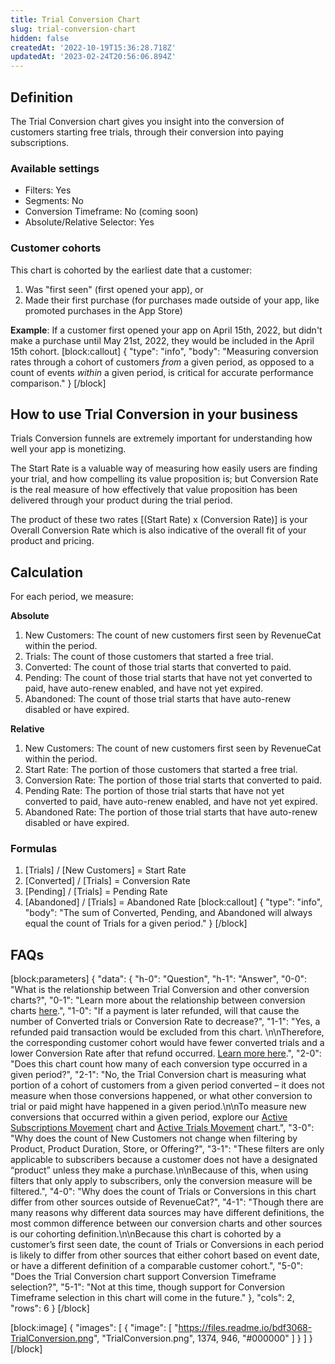 ```yaml
---
title: Trial Conversion Chart
slug: trial-conversion-chart
hidden: false
createdAt: '2022-10-19T15:36:28.718Z'
updatedAt: '2023-02-24T20:56:06.894Z'
---
```

## Definition
The Trial Conversion chart gives you insight into the conversion of customers starting free trials, through their conversion into paying subscriptions.

### Available settings

* Filters: Yes
* Segments: No
* Conversion Timeframe: No (coming soon)
* Absolute/Relative Selector: Yes

### Customer cohorts
This chart is cohorted by the earliest date that a customer:

1. Was "first seen" (first opened your app), or
2. Made their first purchase (for purchases made outside of your app, like promoted purchases in the App Store)

**Example**: If a customer first opened your app on April 15th, 2022, but didn't make a purchase until May 21st, 2022, they would be included in the April 15th cohort.
[block:callout]
{
  "type": "info",
  "body": "Measuring conversion rates through a cohort of customers *from* a given period, as opposed to a count of events *within* a given period, is critical for accurate performance comparison."
}
[/block]
## How to use Trial Conversion in your business
Trials Conversion funnels are extremely important for understanding how well your app is monetizing. 

The Start Rate is a valuable way of measuring how easily users are finding your trial, and how compelling its value proposition is; but Conversion Rate is the real measure of how effectively that value proposition has been delivered through your product during the trial period. 

The product of these two rates [(Start Rate) x (Conversion Rate)] is your Overall Conversion Rate which is also indicative of the overall fit of your product and pricing.

## Calculation
For each period, we measure:

**Absolute**
1. New Customers: The count of new customers first seen by RevenueCat within the period.
2. Trials: The count of those customers that started a free trial.
3. Converted: The count of those trial starts that converted to paid.
4. Pending: The count of those trial starts that have not yet converted to paid, have auto-renew enabled, and have not yet expired.
5. Abandoned: The count of those trial starts that have auto-renew disabled or have expired.

**Relative**
1. New Customers: The count of new customers first seen by RevenueCat within the period.
2. Start Rate: The portion of those customers that started a free trial.
3. Conversion Rate: The portion of those trial starts that converted to paid.
4. Pending Rate: The portion of those trial starts that have not yet converted to paid, have auto-renew enabled, and have not yet expired.
5. Abandoned Rate: The portion of those trial starts that have auto-renew disabled or have expired.

### Formulas

1. [Trials] / [New Customers] = Start Rate
2. [Converted] / [Trials] = Conversion Rate
3. [Pending] / [Trials] = Pending Rate
4. [Abandoned] / [Trials] = Abandoned Rate
[block:callout]
{
  "type": "info",
  "body": "The sum of Converted, Pending, and Abandoned will always equal the count of Trials for a given period."
}
[/block]
## FAQs
[block:parameters]
{
  "data": {
    "h-0": "Question",
    "h-1": "Answer",
    "0-0": "What is the relationship between Trial Conversion and other conversion charts?",
    "0-1": "Learn more about the relationship between conversion charts [here](https://www.revenuecat.com/docs/charts#understanding-conversion-rates).",
    "1-0": "If a payment is later refunded, will that cause the number of Converted trials or Conversion Rate to decrease?",
    "1-1": "Yes, a refunded paid transaction would be excluded from this chart. \n\nTherefore, the corresponding customer cohort would have fewer converted trials and a lower Conversion Rate after that refund occurred. [Learn more here](doc:refund-rate-chart).",
    "2-0": "Does this chart count how many of each conversion type occurred in a given period?",
    "2-1": "No, the Trial Conversion chart is measuring what portion of a cohort of customers from a given period converted – it does not measure when those conversions happened, or what other conversion to trial or paid might have happened in a given period.\n\nTo measure new conversions that occurred within a given period, explore our [Active Subscriptions Movement](doc:active-subscriptions-movement-chart) chart and [Active Trials Movement](doc:active-trials-chart) chart.",
    "3-0": "Why does the count of New Customers not change when filtering by Product, Product Duration, Store, or Offering?",
    "3-1": "These filters are only applicable to subscribers because a customer does not have a designated “product” unless they make a purchase.\n\nBecause of this, when using filters that only apply to subscribers, only the conversion measure will be filtered.",
    "4-0": "Why does the count of Trials or Conversions in this chart differ from other sources outside of RevenueCat?",
    "4-1": "Though there are many reasons why different data sources may have different definitions, the most common difference between our conversion charts and other sources is our cohorting definition.\n\nBecause this chart is cohorted by a customer’s first seen date, the count of Trials or Conversions in each period is likely to differ from other sources that either cohort based on event date, or have a different definition of a comparable customer cohort.",
    "5-0": "Does the Trial Conversion chart support Conversion Timeframe selection?",
    "5-1": "Not at this time, though support for Conversion Timeframe selection in this chart will come in the future."
  },
  "cols": 2,
  "rows": 6
}
[/block]

[block:image]
{
  "images": [
    {
      "image": [
        "https://files.readme.io/bdf3068-TrialConversion.png",
        "TrialConversion.png",
        1374,
        946,
        "#000000"
      ]
    }
  ]
}
[/block]